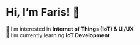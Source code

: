 # Hi, I’m Faris! 👋  
👀 I’m interested in **Internet of Things (IoT) & UI/UX**  
🌱 I’m currently learning **IoT Development**  
<!---
fanTaux/fanTaux is a ✨ special ✨ repository because its `README.md` (this file) appears on your GitHub profile.
You can click the Preview link to take a look at your changes.
--->
